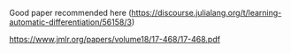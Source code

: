 Good paper recommended here (https://discourse.julialang.org/t/learning-automatic-differentiation/56158/3)

https://www.jmlr.org/papers/volume18/17-468/17-468.pdf
